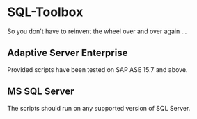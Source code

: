 # SQL-Toolbox

So you don't have to reinvent the wheel over and over again ...

## Adaptive Server Enterprise

Provided scripts have been tested on SAP ASE 15.7 and above.

## MS SQL Server

The scripts should run on any supported version of SQL Server.
